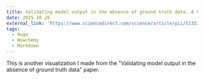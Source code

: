 ```yaml
---
title: Validating model output in the absence of ground truth data. A COVID-19 case study using the Simulator of Infectious Disease Dynamics in North Carolina (SIDD-NC) model
date: 2025-10-26
external_link: 'https://www.sciencedirect.com/science/article/pii/S1353829223001028?casa_token=xyiBsO_VESQAAAAA:Zm3Ggh_RwVnrT7QyQxdDteo1y61vAzGPyUThgcEf4Y8JHwP6sij9cb7WDFDAduM3-HQjATz_OA'
tags:
  - Hugo
  - Wowchemy
  - Markdown
---
```


This is another visualization I made from the "Validating model output in the absence of ground truth data" paper.

<!--more-->
